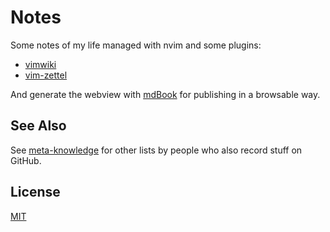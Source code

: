 # Notes

Some notes of my life managed with nvim and some plugins:

- [vimwiki](https://github.com/vimwiki/vimwiki)
- [vim-zettel](https://github.com/michal-h21/vim-zettel)

And generate the webview with [mdBook](https://github.com/rust-lang/mdBook) for
publishing in a browsable way.

## See Also

See [meta-knowledge](https://github.com/RichardLitt/meta-knowledge) for other
lists by people who also record stuff on GitHub.

## License

[MIT](https://tldrlegal.com/license/mit-license)
